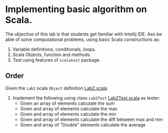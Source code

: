 # Implementing basic algorithm on Scala. 

The objective of this lab is that students get familiar with Intellij IDE. Aso be able of solve computational problems, using basic Scala constructions as:
1. Variable definitions, conditionals, loops.
2. Scala Objects, function and methods.
3. Test using features of ```scalatest``` package.     
   

## Order 


Given the ```Lab2``` scala ```Object``` definition [Lab2.scala](src/main/scala/session2/Lab2.scala)

1. Implement the following using class ```Lab2Test``` [Lab2Test.scala](src/test/scala/session2/Lab2Test.scala) as tester:
    - Given an array of elements calculate the sum
    - Given and array of elements calculate the max
    - Given and array of elements calculate the min
    - Given and array of elements calculate the diff between max and min
    - Given and array of "Double" elements calculate the average
